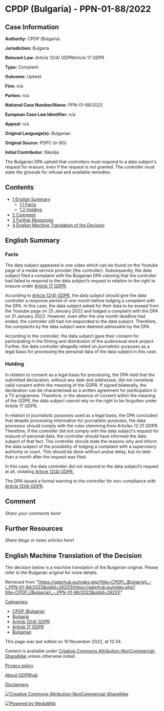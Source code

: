 # CPDP (Bulgaria) - PPN-01-88/2022

## Case Information

**Authority:** CPDP (Bulgaria)

**Jurisdiction:** Bulgaria

**Relevant Law:** Article 12(4) GDPRArticle 17 GDPR

**Type:** Complaint

**Outcome:** Upheld

**Fine:** n/a

**Parties:** n/a

**National Case Number/Name:** PPN-01-88/2022

**European Case Law Identifier:** n/a

**Appeal:** n/a

**Original Language(s):** Bulgarian

**Original Source:** PDPC (in BG)

**Initial Contributor:** Nikolija

The Bulgarian DPA upheld that controllers must respond to a data subject's request for erasure, even if the request is not granted. The controller must state the grounds for refusal and available remedies.

## Contents

*   [1 English Summary](#English_Summary)
    *   [1.1 Facts](#Facts)
    *   [1.2 Holding](#Holding)
*   [2 Comment](#Comment)
*   [3 Further Resources](#Further_Resources)
*   [4 English Machine Translation of the Decision](#English_Machine_Translation_of_the_Decision)

## English Summary

### Facts

The data subject appeared in one video which can be found on the Youtube page of a media service provider (the controller). Subsequently, the data subject filed a complaint with the Bulgarian DPA claiming that the controller had failed to respond to the data subject’s request in relation to the right to erasure under [Article 17 GDPR](/index.php?title=Article_17_GDPR "Article 17 GDPR").

According to [Article 12(4) GDPR](/index.php?title=Article_12_GDPR "Article 12 GDPR"), the data subject should give the data controller a response period of one month before lodging a complaint with the DPA. In this case, the data subject asked for their data to be erased from the Youtube page on 25 January 2022 and lodged a complaint with the DPA on 31 January 2022. However, even after the one month deadline had ended, the controller still had not responded to the data subject. Therefore, the complaints by the data subject were deemed admissible by the DPA.

According to the controller, the data subject gave their consent for participating in the filming and distribution of the audiovisual work project. Further, the data controller allegedly relied on journalistic purposes as a legal basis for processing the personal data of the data subject in this case.

### Holding

In relation to consent as a legal basis for processing, the DPA held that the submitted declaration, without any date and addressee, did not constitute valid consent within the meaning of the GDPR. If signed bilaterally, the declaration can be characterised as a written agreement for participation in a TV programme. Therefore, in the absence of consent within the meaning of the GDPR, the data subject cannot rely on the right to be forgotten under Article 17 GDPR.

In relation to journalistic purposes used as a legal basis, the DPA concluded that despite processing information for journalistic purposes, the data processor should comply with the rules stemming from Articles 12-21 GDPR. Therefore, if the controller did not comply with the data subject’s request for erasure of personal data, the controller should have informed the data subject of that fact. The controller should state the reasons why and inform the data subject of the possibility of lodging a complaint with a supervisory authority or court. This should be done without undue delay, but no later than a month after the request was filed.

In this case, the data controller did not respond to the data subject’s request at all, violating [Article 12(4) GDPR.](/index.php?title=Article_12_GDPR "Article 12 GDPR")

The DPA issued a formal warning to the controller for non-compliance with [Article 12(4) GDPR](/index.php?title=Article_12_GDPR "Article 12 GDPR").

## Comment

_Share your comments here!_

## Further Resources

_Share blogs or news articles here!_

## English Machine Translation of the Decision

The decision below is a machine translation of the Bulgarian original. Please refer to the Bulgarian original for more details.

Retrieved from "[https://gdprhub.eu/index.php?title=CPDP\_(Bulgaria)\_-\_PPN-01-88/2022&oldid=29251](https://gdprhub.eu/index.php?title=CPDP_\(Bulgaria\)_-_PPN-01-88/2022&oldid=29251)"

[Categories](/index.php?title=Special:Categories "Special:Categories"):

*   [CPDP (Bulgaria)](/index.php?title=Category:CPDP_\(Bulgaria\) "Category:CPDP (Bulgaria)")
*   [Bulgaria](/index.php?title=Category:Bulgaria "Category:Bulgaria")
*   [Article 12(4) GDPR](/index.php?title=Category:Article_12\(4\)_GDPR "Category:Article 12(4) GDPR")
*   [Article 17 GDPR](/index.php?title=Category:Article_17_GDPR "Category:Article 17 GDPR")
*   [Bulgarian](/index.php?title=Category:Bulgarian "Category:Bulgarian")

This page was last edited on 10 November 2022, at 12:34.

Content is available under [Creative Commons Attribution-NonCommercial-ShareAlike](https://creativecommons.org/licenses/by-nc-sa/4.0/) unless otherwise noted.

[Privacy policy](/index.php?title=GDPRhub:Privacy_policy)

[About GDPRhub](/index.php?title=GDPRhub:About)

[Disclaimers](/index.php?title=GDPRhub:General_disclaimer)

[![Creative Commons Attribution-NonCommercial-ShareAlike](/resources/assets/licenses/cc-by-nc-sa.png)](https://creativecommons.org/licenses/by-nc-sa/4.0/)

[![Powered by MediaWiki](/resources/assets/poweredby_mediawiki_88x31.png)](https://www.mediawiki.org/)